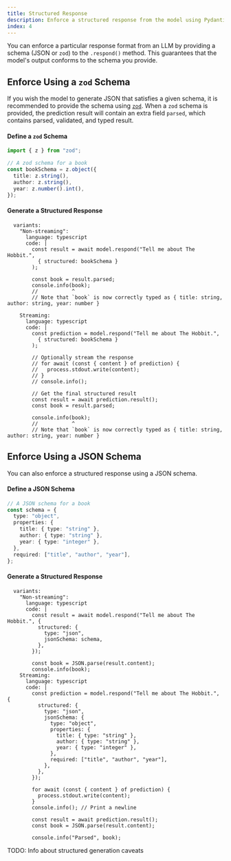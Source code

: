 ```yaml
---
title: Structured Response
description: Enforce a structured response from the model using Pydantic (Python), Zod (TypeScript), or JSON Schema
index: 4
---
```


You can enforce a particular response format from an LLM by providing a schema (JSON or `zod`) to the `.respond()` method. This guarantees that the model's output conforms to the schema you provide.

## Enforce Using a `zod` Schema

If you wish the model to generate JSON that satisfies a given schema, it is recommended to provide
the schema using [`zod`](https://zod.dev/). When a `zod` schema is provided, the prediction result will contain an extra field `parsed`, which contains parsed, validated, and typed result.

#### Define a `zod` Schema

```ts
import { z } from "zod";

// A zod schema for a book
const bookSchema = z.object({
  title: z.string(),
  author: z.string(),
  year: z.number().int(),
});
```

#### Generate a Structured Response

```lms_code_snippet
  variants:
    "Non-streaming":
      language: typescript
      code: |
        const result = await model.respond("Tell me about The Hobbit.",
          { structured: bookSchema }
        );

        const book = result.parsed;
        console.info(book);
        //           ^
        // Note that `book` is now correctly typed as { title: string, author: string, year: number }

    Streaming:
      language: typescript
      code: |
        const prediction = model.respond("Tell me about The Hobbit.",
          { structured: bookSchema }
        );

        // Optionally stream the response
        // for await (const { content } of prediction) {
        //   process.stdout.write(content);
        // }
        // console.info();

        // Get the final structured result
        const result = await prediction.result();
        const book = result.parsed;

        console.info(book);
        //           ^
        // Note that `book` is now correctly typed as { title: string, author: string, year: number }
```

## Enforce Using a JSON Schema

You can also enforce a structured response using a JSON schema.

#### Define a JSON Schema

```ts
// A JSON schema for a book
const schema = {
  type: "object",
  properties: {
    title: { type: "string" },
    author: { type: "string" },
    year: { type: "integer" },
  },
  required: ["title", "author", "year"],
};
```

#### Generate a Structured Response

```lms_code_snippet
  variants:
    "Non-streaming":
      language: typescript
      code: |
        const result = await model.respond("Tell me about The Hobbit.", {
          structured: {
            type: "json",
            jsonSchema: schema,
          },
        });

        const book = JSON.parse(result.content);
        console.info(book);
    Streaming:
      language: typescript
      code: |
        const prediction = model.respond("Tell me about The Hobbit.", {
          structured: {
            type: "json",
            jsonSchema: {
              type: "object",
              properties: {
                title: { type: "string" },
                author: { type: "string" },
                year: { type: "integer" },
              },
              required: ["title", "author", "year"],
            },
          },
        });

        for await (const { content } of prediction) {
          process.stdout.write(content);
        }
        console.info(); // Print a newline

        const result = await prediction.result();
        const book = JSON.parse(result.content);

        console.info("Parsed", book);
```

TODO: Info about structured generation caveats

<!-- ## Overview

Once you have [downloaded and loaded](/docs/basics/index) a large language model,
you can use it to respond to input through the API. This article covers getting JSON structured output, but you can also
[request text completions](/docs/api/sdk/completion),
[request chat responses](/docs/api/sdk/chat-completion), and
[use a vision-language model to chat about images](/docs/api/sdk/image-input).

### Usage

Certain models are trained to output valid JSON data that conforms to
a user-provided schema, which can be used programmatically in applications
that need structured data. This structured data format is supported by both
[`complete`](/docs/api/sdk/completion) and [`respond`](/docs/api/sdk/chat-completion)
methods, and relies on Pydantic in Python and Zod in TypeScript.

```lms_code_snippet
  variants:
    TypeScript:
      language: typescript
      code: |
        import { LMStudioClient } from "@lmstudio/sdk";
        import { z } from "zod";

        const Book = z.object({
          title: z.string(),
          author: z.string(),
          year: z.number().int()
        })

        const client = new LMStudioClient();
        const llm = await client.llm.model();

        const response = await llm.respond(
          "Tell me about The Hobbit.",
          { structured: Book },
        )

        console.log(response.content.title)
``` -->
